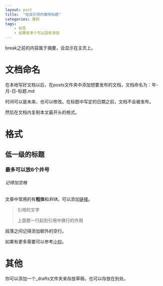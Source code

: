 ```yaml
---
layout: post
title:  "在双引号内填写标题"
categories: 类别
tags: 
    - 标签
    - 如果有多个可以回车添加
---
```


break之前的内容属于摘要，会显示在主页上。
<!--break-->

# 文档命名
在本地写好文档以后，在posts文件夹中添加想要发布的文档，文档命名为：年-月-日-标题.md

时间可以是未来、也可以修改。在标题中写定的日期之前，文档不会被发布。

然后在文档内复制本文最开头的格式。

# 格式

## 低一级的标题

### 最多可以放6个井号

###### 记得加空格

文章中常用的有**粗体**和*斜体*。可以添加[链接](网址)。

>引用的文字
>
>上面那一行起到引用中换行的作用

段落之间记得添加额外的空行。

如果有更多需要可以参考[小抄](https://github.com/adam-p/markdown-here/wiki/Markdown-Cheatsheet)。

# 其他
你可以添加一个_drafts文件夹来存放草稿，也可以存放在别处。
